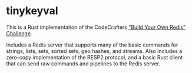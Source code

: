 # tinykeyval

This is a Rust implementation of the CodeCrafters
["Build Your Own Redis" Challenge](https://codecrafters.io/challenges/redis).

Includes a Redis server that supports many of the basic commands for strings, lists, sets, sorted sets, geo hashes, and streams. Also includes a zero-copy implementation of the RESP2 protocol, and a basic Rust client that can send raw commands and pipelines to the Redis server.
